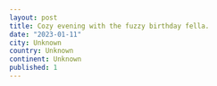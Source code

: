 ```yaml
---
layout: post
title: Cozy evening with the fuzzy birthday fella.
date: "2023-01-11"
city: Unknown
country: Unknown
continent: Unknown
published: 1
---
```

